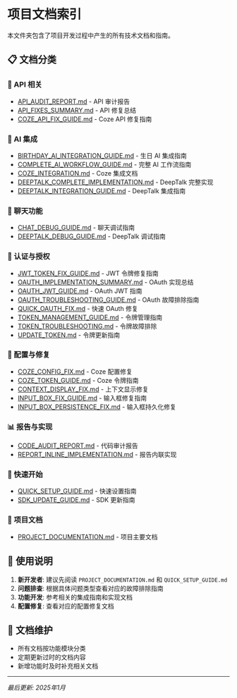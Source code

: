 # 项目文档索引

本文件夹包含了项目开发过程中产生的所有技术文档和指南。

## 📋 文档分类

### 🔧 API 相关
- [API_AUDIT_REPORT.md](./API_AUDIT_REPORT.md) - API 审计报告
- [API_FIXES_SUMMARY.md](./API_FIXES_SUMMARY.md) - API 修复总结
- [COZE_API_FIX_GUIDE.md](./COZE_API_FIX_GUIDE.md) - Coze API 修复指南

### 🤖 AI 集成
- [BIRTHDAY_AI_INTEGRATION_GUIDE.md](./BIRTHDAY_AI_INTEGRATION_GUIDE.md) - 生日 AI 集成指南
- [COMPLETE_AI_WORKFLOW_GUIDE.md](./COMPLETE_AI_WORKFLOW_GUIDE.md) - 完整 AI 工作流指南
- [COZE_INTEGRATION.md](./COZE_INTEGRATION.md) - Coze 集成文档
- [DEEPTALK_COMPLETE_IMPLEMENTATION.md](./DEEPTALK_COMPLETE_IMPLEMENTATION.md) - DeepTalk 完整实现
- [DEEPTALK_INTEGRATION_GUIDE.md](./DEEPTALK_INTEGRATION_GUIDE.md) - DeepTalk 集成指南

### 💬 聊天功能
- [CHAT_DEBUG_GUIDE.md](./CHAT_DEBUG_GUIDE.md) - 聊天调试指南
- [DEEPTALK_DEBUG_GUIDE.md](./DEEPTALK_DEBUG_GUIDE.md) - DeepTalk 调试指南

### 🔐 认证与授权
- [JWT_TOKEN_FIX_GUIDE.md](./JWT_TOKEN_FIX_GUIDE.md) - JWT 令牌修复指南
- [OAUTH_IMPLEMENTATION_SUMMARY.md](./OAUTH_IMPLEMENTATION_SUMMARY.md) - OAuth 实现总结
- [OAUTH_JWT_GUIDE.md](./OAUTH_JWT_GUIDE.md) - OAuth JWT 指南
- [OAUTH_TROUBLESHOOTING_GUIDE.md](./OAUTH_TROUBLESHOOTING_GUIDE.md) - OAuth 故障排除指南
- [QUICK_OAUTH_FIX.md](./QUICK_OAUTH_FIX.md) - 快速 OAuth 修复
- [TOKEN_MANAGEMENT_GUIDE.md](./TOKEN_MANAGEMENT_GUIDE.md) - 令牌管理指南
- [TOKEN_TROUBLESHOOTING.md](./TOKEN_TROUBLESHOOTING.md) - 令牌故障排除
- [UPDATE_TOKEN.md](./UPDATE_TOKEN.md) - 令牌更新指南

### 🔧 配置与修复
- [COZE_CONFIG_FIX.md](./COZE_CONFIG_FIX.md) - Coze 配置修复
- [COZE_TOKEN_GUIDE.md](./COZE_TOKEN_GUIDE.md) - Coze 令牌指南
- [CONTEXT_DISPLAY_FIX.md](./CONTEXT_DISPLAY_FIX.md) - 上下文显示修复
- [INPUT_BOX_FIX_GUIDE.md](./INPUT_BOX_FIX_GUIDE.md) - 输入框修复指南
- [INPUT_BOX_PERSISTENCE_FIX.md](./INPUT_BOX_PERSISTENCE_FIX.md) - 输入框持久化修复

### 📊 报告与实现
- [CODE_AUDIT_REPORT.md](./CODE_AUDIT_REPORT.md) - 代码审计报告
- [REPORT_INLINE_IMPLEMENTATION.md](./REPORT_INLINE_IMPLEMENTATION.md) - 报告内联实现

### 🚀 快速开始
- [QUICK_SETUP_GUIDE.md](./QUICK_SETUP_GUIDE.md) - 快速设置指南
- [SDK_UPDATE_GUIDE.md](./SDK_UPDATE_GUIDE.md) - SDK 更新指南

### 📖 项目文档
- [PROJECT_DOCUMENTATION.md](./PROJECT_DOCUMENTATION.md) - 项目主要文档

## 📝 使用说明

1. **新开发者**: 建议先阅读 `PROJECT_DOCUMENTATION.md` 和 `QUICK_SETUP_GUIDE.md`
2. **问题排查**: 根据具体问题类型查看对应的故障排除指南
3. **功能开发**: 参考相关的集成指南和实现文档
4. **配置修复**: 查看对应的配置修复文档

## 🔄 文档维护

- 所有文档按功能模块分类
- 定期更新过时的文档内容
- 新增功能时及时补充相关文档

---

*最后更新: 2025年1月*
